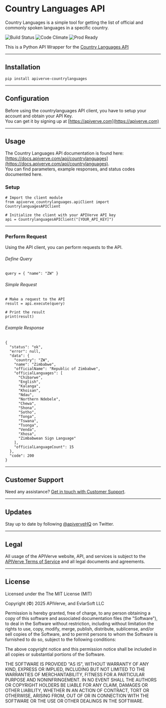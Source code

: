Country Languages API
============

Country Languages is a simple tool for getting the list of official and commonly spoken languages in a specific country.

![Build Status](https://img.shields.io/badge/build-passing-green)
![Code Climate](https://img.shields.io/badge/maintainability-B-purple)
![Prod Ready](https://img.shields.io/badge/production-ready-blue)

This is a Python API Wrapper for the [Country Languages API](https://apiverve.com/marketplace/api/countrylanguages)

---

## Installation
	pip install apiverve-countrylanguages

---

## Configuration

Before using the countrylanguages API client, you have to setup your account and obtain your API Key.  
You can get it by signing up at [https://apiverve.com](https://apiverve.com)

---

## Usage

The Country Languages API documentation is found here: [https://docs.apiverve.com/api/countrylanguages](https://docs.apiverve.com/api/countrylanguages).  
You can find parameters, example responses, and status codes documented here.

### Setup

```
# Import the client module
from apiverve_countrylanguages.apiClient import CountrylanguagesAPIClient

# Initialize the client with your APIVerve API key
api = CountrylanguagesAPIClient("[YOUR_API_KEY]")
```

---


### Perform Request
Using the API client, you can perform requests to the API.

###### Define Query

```
query = { "name": "ZW" }
```

###### Simple Request

```
# Make a request to the API
result = api.execute(query)

# Print the result
print(result)
```

###### Example Response

```
{
  "status": "ok",
  "error": null,
  "data": {
    "country": "ZW",
    "name": "Zimbabwe",
    "officialName": "Republic of Zimbabwe",
    "officialLanguages": [
      "Chibarwe",
      "English",
      "Kalanga",
      "Khoisan",
      "Ndau",
      "Northern Ndebele",
      "Chewa",
      "Shona",
      "Sotho",
      "Tonga",
      "Tswana",
      "Tsonga",
      "Venda",
      "Xhosa",
      "Zimbabwean Sign Language"
    ],
    "officialLanguageCount": 15
  },
  "code": 200
}
```

---

## Customer Support

Need any assistance? [Get in touch with Customer Support](https://apiverve.com/contact).

---

## Updates
Stay up to date by following [@apiverveHQ](https://twitter.com/apiverveHQ) on Twitter.

---

## Legal

All usage of the APIVerve website, API, and services is subject to the [APIVerve Terms of Service](https://apiverve.com/terms) and all legal documents and agreements.

---

## License
Licensed under the The MIT License (MIT)

Copyright (&copy;) 2025 APIVerve, and EvlarSoft LLC

Permission is hereby granted, free of charge, to any person obtaining a copy of this software and associated documentation files (the "Software"), to deal in the Software without restriction, including without limitation the rights to use, copy, modify, merge, publish, distribute, sublicense, and/or sell copies of the Software, and to permit persons to whom the Software is furnished to do so, subject to the following conditions:

The above copyright notice and this permission notice shall be included in all copies or substantial portions of the Software.

THE SOFTWARE IS PROVIDED "AS IS", WITHOUT WARRANTY OF ANY KIND, EXPRESS OR IMPLIED, INCLUDING BUT NOT LIMITED TO THE WARRANTIES OF MERCHANTABILITY, FITNESS FOR A PARTICULAR PURPOSE AND NONINFRINGEMENT. IN NO EVENT SHALL THE AUTHORS OR COPYRIGHT HOLDERS BE LIABLE FOR ANY CLAIM, DAMAGES OR OTHER LIABILITY, WHETHER IN AN ACTION OF CONTRACT, TORT OR OTHERWISE, ARISING FROM, OUT OF OR IN CONNECTION WITH THE SOFTWARE OR THE USE OR OTHER DEALINGS IN THE SOFTWARE.
